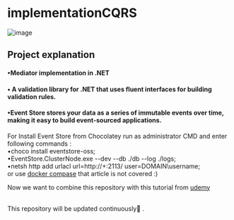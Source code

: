 # implementationCQRS
![image](https://github.com/sep96/implementationCQRS/assets/30704455/06ac93a2-d790-4ebc-a715-18fcae5bd79e)<br>
<h2>Project explanation</h1>
<h4>&#x2022;Mediator implementation in .NET</h4>
<h4>&#x2022; A validation library for .NET that uses fluent interfaces for building validation rules.</h4>
<h4>&#x2022;Event Store stores your data as a series of immutable events over time, making it easy to build event-sourced applications.</h4>
    <p>For Install Event Store from Chocolatey run as administrator CMD and enter  following commands : <br>
       &#x2022;choco install eventstore-oss;<br>
       &#x2022;EventStore.ClusterNode.exe --dev --db ./db --log ./logs;<br>
       &#x2022;netsh http add urlacl url=http://+:2113/ user=DOMAIN\username;<br>
     or use <a href="https://developers.eventstore.com/server/v22.10/installation.html#quick-start">docker compase</a> that  article is not covered :)<br>
     </p>
     
Now we want to combine this repository with this tutorial from <a href="https://www.udemy.com/course/net-microservices-cqrs-event-sourcing-with-kafka">udemy </a>


<br/>
This repository will be updated continuously👷 .


